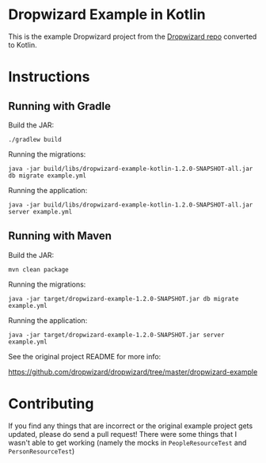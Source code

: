 # Dropwizard Example in Kotlin
This is the example Dropwizard project from the [Dropwizard repo](https://github.com/dropwizard/dropwizard/tree/master/dropwizard-example) converted to Kotlin.

# Instructions

## Running with Gradle

Build the JAR:

`./gradlew build`

Running the migrations:

`java -jar build/libs/dropwizard-example-kotlin-1.2.0-SNAPSHOT-all.jar db migrate example.yml`

Running the application:

`java -jar build/libs/dropwizard-example-kotlin-1.2.0-SNAPSHOT-all.jar server example.yml`

## Running with Maven

Build the JAR:

`mvn clean package`

Running the migrations:

`java -jar target/dropwizard-example-1.2.0-SNAPSHOT.jar db migrate example.yml`

Running the application:

`java -jar target/dropwizard-example-1.2.0-SNAPSHOT.jar server example.yml`

See the original project README for more info:

https://github.com/dropwizard/dropwizard/tree/master/dropwizard-example

# Contributing

If you find any things that are incorrect or the original example project gets updated, please do send a pull request! There were some things that I wasn't able to get working (namely the mocks in `PeopleResourceTest` and `PersonResourceTest`)

